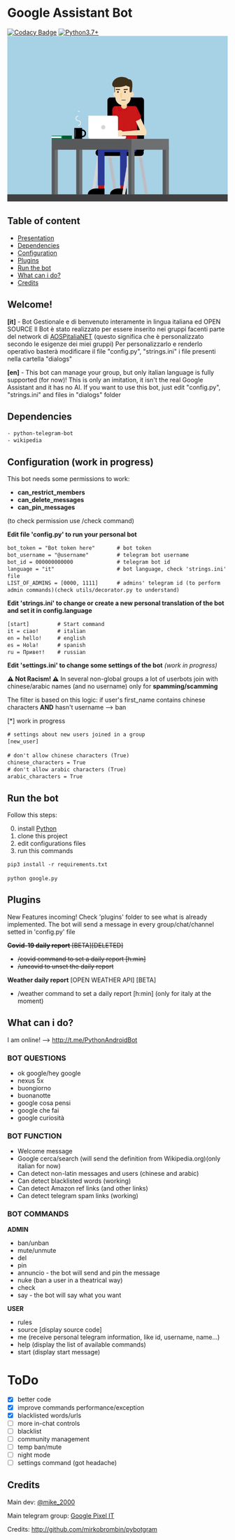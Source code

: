 # Google Assistant Bot
[![Codacy Badge](https://app.codacy.com/project/badge/Grade/2b80a4badc0f472186f735c3a1d0b726)](https://www.codacy.com/manual/mik3sw/GoogleAssistantBot?utm_source=github.com&amp;utm_medium=referral&amp;utm_content=mik3sw/GoogleAssistantBot&amp;utm_campaign=Badge_Grade)
[![Python3.7+](https://img.shields.io/badge/Python-3.7%2B-green.svg)](https://www.python.org/downloads)
![](QDyD.gif)
## Table of content
- [Presentation](https://github.com/mik3sw/GoogleAssistantBot#Welcome)
- [Dependencies](https://github.com/mik3sw/GoogleAssistantBot#Dependencies)
- [Configuration](https://github.com/mik3sw/GoogleAssistantBot#configuration-work-in-progress)
- [Plugins](https://github.com/mik3sw/GoogleAssistantBot#Plugins)
- [Run the bot](https://github.com/mik3sw/GoogleAssistantBot#Run-the-bot)
- [What can i do?](https://github.com/mik3sw/GoogleAssistantBot#What-can-i-do)
- [Credits](https://github.com/mik3sw/GoogleAssistantBot#Credits)

## Welcome!

**[it]** - 
Bot Gestionale e di benvenuto interamente in lingua italiana ed OPEN SOURCE
Il Bot è stato realizzato per essere inserito nei gruppi facenti parte del network di [AOSPitaliaNET](https://t.me/aospitaliaNET)
(questo significa che è personalizzato secondo le esigenze dei miei gruppi)
Per personalizzarlo e renderlo operativo basterà modificare il file "config.py", "strings.ini" i file presenti nella cartella "dialogs"

**[en]** - 
This bot can manage your group, but only italian language is fully supported (for now)!
This is only an imitation, it isn't the real Google Assistant and it has no AI.
If you want to use this bot, just edit "config.py", "strings.ini" and files in "dialogs" folder


## Dependencies
```
- python-telegram-bot
- wikipedia
```

## Configuration (work in progress)

This bot needs some permissions to work:
- **can_restrict_members**
- **can_delete_messages**
- **can_pin_messages**

(to check permission use /check command)

**Edit file 'config.py' to run your personal bot**
```
bot_token = "Bot token here"       # bot token
bot_username = "@username"         # telegram bot username
bot_id = 000000000000              # telegram bot id
language = "it"                    # bot language, check 'strings.ini' file
LIST_OF_ADMINS = [0000, 1111]      # admins' telegram id (to perform admin commands)(check utils/decorator.py to understand)
```

**Edit 'strings.ini' to change or create a new personal translation of the bot and set it in config.language**
```
[start]         # Start command
it = ciao!      # italian
en = hello!     # english
es = Hola!      # spanish
ru = Привет!    # russian
```

**Edit 'settings.ini' to change some settings of the bot** *(work in progress)*

**⚠️ Not Racism! ⚠️**
In several non-global groups a lot of userbots join with chinese/arabic names (and no username) only for **spamming/scamming**

The filter is based on this logic: if user's first_name contains chinese characters **AND** hasn't username --> ban

[*] work in progress
```
# settings about new users joined in a group
[new_user]

# don't allow chinese characters (True)
chinese_characters = True
# don't allow arabic characters (True)
arabic_characters = True
```

## Run the bot

Follow this steps:

0) install [Python](https://www.python.org/)
1) clone this project
2) edit configurations files
3) run this commands
```
pip3 install -r requirements.txt

python google.py

```

## Plugins
New Features incoming!
Check 'plugins' folder to see what is already implemented. The bot will send a message in every group/chat/channel setted in 'config.py' file

~~**Covid-19 daily report** [BETA][DELETED]~~
- ~~/covid <h> <min> command to set a daily report [h:min]~~
- ~~/uncovid to unset the daily report~~
 

**Weather daily report** [OPEN WEATHER API] [BETA]
- /weather <h> <min> command to set a daily report [h:min] (only for italy at the moment)


## What can i do?
I am online! --> http://t.me/PythonAndroidBot

### BOT QUESTIONS

- ok google/hey google
- nexus 5x
- buongiorno
- buonanotte
- google cosa pensi
- google che fai
- google curiosità


### BOT FUNCTION

- Welcome message
- Google cerca/search <something> (will send the definition from Wikipedia.org)(only italian for now)
- Can detect non-latin messages and users (chinese and arabic)
- Can detect blacklisted words (working)
- Can detect Amazon ref links (and other links)
- Can detect telegram spam links (working)



### BOT COMMANDS

**ADMIN**
- ban/unban
- mute/unmute
- del
- pin
- annuncio <text here> - the bot will send and pin the message
- nuke (ban a user in a theatrical way)
- check
- say <text here> - the bot will say what you want

**USER**
- rules 
- source [display source code]
- me (receive personal telegram information, like id, username, name...)
- help (display the list of available commands)
- start (display start message)

# ToDo

- [x] better code
- [x] improve commands performance/exception
- [x] blacklisted words/urls 
- [ ] more in-chat controls
- [ ] blacklist
- [ ] community management
- [ ] temp ban/mute
- [ ] night mode
- [ ] settings command (got headache)

## Credits

Main dev: [@mike_2000](https://t.me/mike_2000)

Main telegram group: [Google Pixel IT](https://t.me/googlepixelit)

Credits: http://github.com/mirkobrombin/pybotgram
